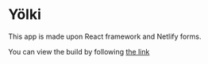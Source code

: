 # Yölki

This app is made upon React framework and Netlify forms.

You can view the build by following [the link](https://yolki.netlify.app)